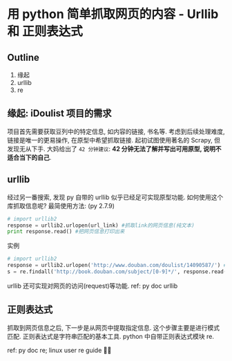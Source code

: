 # 用 python 简单抓取网页的内容 - Urllib 和 正则表达式

## Outline
1. 缘起
2. urllib
3. re

## 缘起: iDoulist 项目的需求
项目首先需要获取豆列中的特定信息, 如内容的链接, 书名等.
考虑到后续处理难度, 链接是唯一的更易操作, 在原型中希望抓取链接.
起初试图使用著名的 Scrapy, 但发现无从下手. 
大妈给出了 `42 分钟建议`: **42 分钟无法了解并写出可用原型, 说明不适合当下的自己**.

## urllib
经过另一番搜索, 发现 py 自带的 urllib 似乎已经足可实现原型功能.
如何使用这个库抓取信息呢?
最简使用方法: (py 2.7.9)
```python
# import urllib2
response = urllib2.urlopen(url_link) #抓取link的网页信息(纯文本)
print response.read() #把网页信息打印出来
```
实例
```python
# import urllib2
response = urllib2.urlopen('http://www.douban.com/doulist/14090587/') # 抓取豆列的网页信息(测试中发现豆列的书籍内容都存放在网页)
s = re.findall('http://book.douban.com/subject/[0-9]*/', response.read()) # 用正则表达式匹配字符串, 找到豆列中的书籍链接
```
urllib 还可实现对网页的访问(request)等功能. 
ref: py doc urllib

## 正则表达式
抓取到网页信息之后, 下一步是从网页中提取指定信息.
这个步骤主要是进行模式匹配. 正则表达式是字符串匹配的基本工具.
python 中自带正则表达式模块 re.


ref: py doc re; linux user re guide
